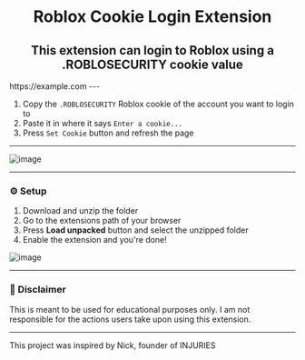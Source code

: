 <h1 align="center">Roblox Cookie Login Extension</h1>
<h2 align="center">This extension can login to Roblox using a .ROBLOSECURITY cookie value</h2>
https://example.com
---

1. Copy the `.ROBLOSECURITY` Roblox cookie of the account you want to login to
2. Paste it in where it says `Enter a cookie...`
3. Press `Set Cookie` button and refresh the page

---

![image](https://github.com/user-attachments/assets/1e56f769-d7e3-4b83-b68f-2cbbea35cb8f)

---

### ⚙️ Setup
1. Download and unzip the folder
2. Go to the extensions path of your browser
3. Press **Load unpacked** button and select the unzipped folder
4. Enable the extension and you're done!

![image](https://github.com/user-attachments/assets/a8e0e408-6f5f-4bc7-b9e5-9cae0f64c007)

---

### 🚨 Disclaimer
This is meant to be used for educational purposes only. I am not responsible for the actions users take upon using this extension.

---

This project was inspired by Nick, founder of INJURIES

